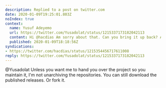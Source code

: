 ```yaml
---
description: Replied to a post on twitter.com
date: 2020-01-09T19:25:01.803Z
noIndex: true
context:
  name: Yusuf Adeyemo
  url: https://twitter.com/Yusadolat/status/1215337173182042113
  content: Hi @hacdias Am sorry about that. Can you bring it up back? Am interested
  published: 2020-01-09T18:18:56Z
syndications:
- https://twitter.com/hacdias/status/1215354456717611008
reply: https://twitter.com/Yusadolat/status/1215337173182042113
---
```


@Yusadolat Unless you want me to hand you over the project so you maintain it, I'm not unarchiving the repositories. You can still download the published releases. Or fork it.
